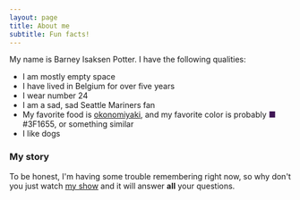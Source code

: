 ```yaml
---
layout: page
title: About me
subtitle: Fun facts!
---
```


My name is Barney Isaksen Potter. I have the following qualities:

- I am mostly empty space
- I have lived in Belgium for over five years
- I wear number 24
- I am a sad, sad Seattle Mariners fan
- My favorite food is [okonomiyaki](https://www.justonecookbook.com/okonomiyaki/), and my favorite color is probably <span style="color: #3F1655">■</span> #3F1655, or something similar
- I like dogs

### My story

To be honest, I'm having some trouble remembering right now, so why don't you just watch [my show](https://en.wikipedia.org/wiki/Barney_%26_Friends) and it will answer **all** your questions.
